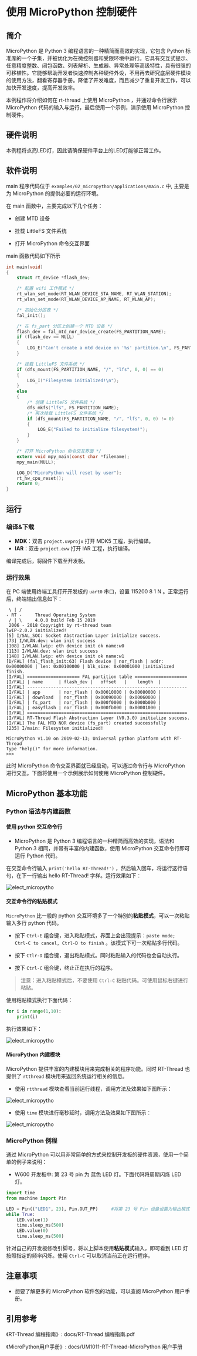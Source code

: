# 使用 MicroPython 控制硬件

## 简介

MicroPython 是 Python 3 编程语言的一种精简而高效的实现，它包含 Python 标准库的一个子集，并被优化为在微控制器和受限环境中运行。它具有交互式提示、任意精度整数、闭包函数、列表解析、生成器、异常处理等高级特性，具有很强的可移植性。它能够帮助开发者快速控制各种硬件外设，不用再去研究底层硬件模块的使用方法，翻看寄存器手册。降低了开发难度，而且减少了重复开发工作，可以加快开发速度，提高开发效率。

本例程作将介绍如何在 rt-thread 上使用 MicroPython ，并通过命令行展示 MicroPython 代码的输入与运行，最后使用一个示例，演示使用 MicroPython 控制硬件。

## 硬件说明

本例程将点亮LED灯，因此请确保硬件平台上的LED灯能够正常工作。

## 软件说明

main 程序代码位于 `examples/02_micropython/applications/main.c` 中, 主要是为 MicroPython 的提供必要的运行环境。

在 main 函数中，主要完成以下几个任务：

- 创建 MTD 设备

- 挂载 LittleFS 文件系统

- 打开 MicroPython 命令交互界面

main 函数代码如下所示

```c
int main(void)
{
    struct rt_device *flash_dev;

    /* 配置 wifi 工作模式 */
    rt_wlan_set_mode(RT_WLAN_DEVICE_STA_NAME, RT_WLAN_STATION);
    rt_wlan_set_mode(RT_WLAN_DEVICE_AP_NAME, RT_WLAN_AP);

    /* 初始化分区表 */
    fal_init();

    /* 在 fs_part 分区上创建一个 MTD 设备 */
    flash_dev = fal_mtd_nor_device_create(FS_PARTITION_NAME);
    if (flash_dev == NULL)
    {
        LOG_E("Can't create a mtd device on '%s' partition.\n", FS_PARTITION_NAME);
    }

    /* 挂载 LittleFS 文件系统 */
    if (dfs_mount(FS_PARTITION_NAME, "/", "lfs", 0, 0) == 0)
    {
        LOG_I("Filesystem initialized!\n");
    }
    else
    {
        /* 创建 LittleFS 文件系统 */
        dfs_mkfs("lfs", FS_PARTITION_NAME);
        /* 再次挂载 LittleFS 文件系统 */
        if (dfs_mount(FS_PARTITION_NAME, "/", "lfs", 0, 0) != 0)
        {
            LOG_E("Failed to initialize filesystem!");
        }
    }

    /* 打开 MicroPython 命令交互界面 */
    extern void mpy_main(const char *filename);
    mpy_main(NULL);

    LOG_D("MicroPython will reset by user");
    rt_hw_cpu_reset();
    return 0;
}
```

## 运行

### 编译&下载

- **MDK**：双击 `project.uvprojx` 打开 MDK5 工程，执行编译。
- **IAR**：双击 `project.eww` 打开 IAR 工程，执行编译。

编译完成后，将固件下载至开发板。

### 运行效果

在 PC 端使用终端工具打开开发板的 `uart0` 串口，设置 115200 8 1 N 。正常运行后，终端输出信息如下：

```shell
 \ | /
- RT -     Thread Operating System
 / | \     4.0.0 build Feb 15 2019
 2006 - 2018 Copyright by rt-thread team
lwIP-2.0.2 initialized!
[5] I/SAL_SOC: Socket Abstraction Layer initialize success.
[73] I/WLAN.dev: wlan init success
[108] I/WLAN.lwip: eth device init ok name:w0
[113] I/WLAN.dev: wlan init success
[148] I/WLAN.lwip: eth device init ok name:w1
[D/FAL] (fal_flash_init:63) Flash device | nor_flash | addr: 0x00000000 | len: 0x00100000 | blk_size: 0x00001000 |initialized finish.
[I/FAL] ==================== FAL partition table ====================
[I/FAL] | name      | flash_dev |   offset   |    length  |
[I/FAL] -------------------------------------------------------------
[I/FAL] | app       | nor_flash | 0x00010000 | 0x00080000 |
[I/FAL] | download  | nor_flash | 0x00090000 | 0x00060000 |
[I/FAL] | fs_part   | nor_flash | 0x000f0000 | 0x0000b000 |
[I/FAL] | easyflash | nor_flash | 0x000fb000 | 0x00001000 |
[I/FAL] =============================================================
[I/FAL] RT-Thread Flash Abstraction Layer (V0.3.0) initialize success.
[I/FAL] The FAL MTD NOR device (fs_part) created successfully
[235] I/main: Filesystem initialized!

MicroPython v1.10 on 2019-02-13; Universal python platform with RT-Thread
Type "help()" for more information.
>>>
```

此时 MicroPython 命令交互界面就已经启动，可以通过命令行与 MicroPython 进行交互。下面将使用一个示例展示如何使用 MicroPython 控制硬件。

## MicroPython 基本功能

### Python 语法与内建函数

#### 使用 python 交互命令行

- MicroPython 是 Python 3 编程语言的一种精简而高效的实现，语法和 Python 3 相同，并带有丰富的内建函数，使用 MicroPython 交互命令行即可运行 Python 代码。

在交互命令行输入 `print('hello RT-Thread!')` ，然后输入回车，将运行这行语句，在下一行输出 hello RT-Thread! 字样。运行效果如下：

![elect_micropytho](../../docs/figures/02_micropython/python_hello.png)

#### 交互命令行的粘贴模式

`MicroPython`  比一般的 python 交互环境多了一个特别的**粘贴模式**，可以一次粘贴输入多行 python 代码。

- 按下 `Ctrl-E` 组合键，进入粘贴模式，界面上会出现提示：`paste mode; Ctrl-C to cancel, Ctrl-D to finish` 。该模式下可一次粘贴多行代码。

- 按下 `Ctlr-D` 组合键，退出粘贴模式。同时粘贴输入的代码也会自动执行。

- 按下 `Ctrl-C` 组合键，终止正在执行的程序。

> 注意：进入粘贴模式后，不要使用 `Ctrl-C` 粘贴代码。可使用鼠标右键进行粘贴。

使用粘贴模式执行下面代码：

```python
for i in range(1,10):
    print(i)
```

执行效果如下：

![elect_micropytho](../../docs/figures/02_micropython/python_grammer_function.png)

#### MicroPython 内建模块

MicroPython 提供丰富的内建模块用来完成相关的程序功能。同时 RT-Thread  也提供了 `rtthread` 模块用来返回系统运行相关的信息。

- 使用 `rtthread` 模块查看当前运行线程，调用方法及效果如下图所示：

![elect_micropytho](../../docs/figures/02_micropython/use_rtthread_module.png)

- 使用 `time` 模块进行毫秒延时，调用方法及效果如下图所示：

![elect_micropytho](../../docs/figures/02_micropython/use_time_module.png)

### MicroPython 例程

通过 MicroPython 可以用非常简单的方式来控制开发板的硬件资源，使用一个简单的例子来说明：

- W600 开发板中: 第 23 号 pin 为 蓝色 LED 灯。下面代码将周期闪烁 LED 灯。

```python
import time
from machine import Pin

LED = Pin(("LED1", 23), Pin.OUT_PP)     #将第 23 号 Pin 设备设置为输出模式
while True:
    LED.value(1)
    time.sleep_ms(500)
    LED.value(0)
    time.sleep_ms(500)
```

针对自己的开发板修改引脚号，将以上脚本使用**粘贴模式**输入，即可看到 LED 灯按照指定的频率闪烁。使用 `Ctrl-C` 可以取消当前正在运行程序。

## 注意事项

- 想要了解更多的 MicroPython 软件包的功能，可以查阅 MicroPython 用户手册。

## 引用参考

《RT-Thread 编程指南》: docs/RT-Thread 编程指南.pdf

《MicroPython用户手册》: docs/UM1011-RT-Thread-MicroPython 用户手册
